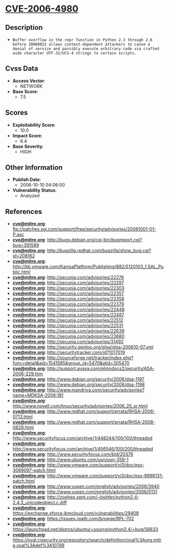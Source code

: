 
# [CVE-2006-4980](https://cve.mitre.org/cgi-bin/cvename.cgi?name=CVE-2006-4980)

## Description

- `Buffer overflow in the repr function in Python 2.3 through 2.6 before 20060822 allows context-dependent attackers to cause a denial of service and possibly execute arbitrary code via crafted wide character UTF-32/UCS-4 strings to certain scripts.`

## Cvss Data

- **Access Vector**:
  - NETWORK
- **Base Score**:
  - 7.5

## Scores

- **Exploitability Score**:
  - 10.0
- **Impact Score**:
  - 6.4
- **Base Severity**:
  - HIGH

## Other Information

- **Publish Date**:
  - 2006-10-10 04:06:00
- **Vulnerability Status**:
  - Analyzed

## References

- **cve@mitre.org**: ftp://patches.sgi.com/support/free/security/advisories/20061001-01-P.asc
- **cve@mitre.org**: http://bugs.debian.org/cgi-bin/bugreport.cgi?bug=391589
- **cve@mitre.org**: http://bugzilla.redhat.com/bugzilla/show_bug.cgi?id=208162
- **cve@mitre.org**: http://kb.vmware.com/KanisaPlatform/Publishing/882/5120103_f.SAL_Public.html
- **cve@mitre.org**: http://secunia.com/advisories/22276
- **cve@mitre.org**: http://secunia.com/advisories/22297
- **cve@mitre.org**: http://secunia.com/advisories/22303
- **cve@mitre.org**: http://secunia.com/advisories/22357
- **cve@mitre.org**: http://secunia.com/advisories/22358
- **cve@mitre.org**: http://secunia.com/advisories/22379
- **cve@mitre.org**: http://secunia.com/advisories/22448
- **cve@mitre.org**: http://secunia.com/advisories/22487
- **cve@mitre.org**: http://secunia.com/advisories/22512
- **cve@mitre.org**: http://secunia.com/advisories/22531
- **cve@mitre.org**: http://secunia.com/advisories/22639
- **cve@mitre.org**: http://secunia.com/advisories/23680
- **cve@mitre.org**: http://secunia.com/advisories/31492
- **cve@mitre.org**: http://security.gentoo.org/glsa/glsa-200610-07.xml
- **cve@mitre.org**: http://securitytracker.com/id?1017019
- **cve@mitre.org**: http://sourceforge.net/tracker/index.php?func=detail&aid=1541585&group_id=5470&atid=305470
- **cve@mitre.org**: http://support.avaya.com/elmodocs2/security/ASA-2006-229.htm
- **cve@mitre.org**: http://www.debian.org/security/2006/dsa-1197
- **cve@mitre.org**: http://www.debian.org/security/2006/dsa-1198
- **cve@mitre.org**: http://www.mandriva.com/security/advisories?name=MDKSA-2006:181
- **cve@mitre.org**: http://www.novell.com/linux/security/advisories/2006_25_sr.html
- **cve@mitre.org**: http://www.redhat.com/support/errata/RHSA-2006-0713.html
- **cve@mitre.org**: http://www.redhat.com/support/errata/RHSA-2008-0629.html
- **cve@mitre.org**: http://www.securityfocus.com/archive/1/448244/100/100/threaded
- **cve@mitre.org**: http://www.securityfocus.com/archive/1/456546/100/200/threaded
- **cve@mitre.org**: http://www.securityfocus.com/bid/20376
- **cve@mitre.org**: http://www.ubuntu.com/usn/usn-359-1
- **cve@mitre.org**: http://www.vmware.com/support/vi3/doc/esx-3069097-patch.html
- **cve@mitre.org**: http://www.vmware.com/support/vi3/doc/esx-9986131-patch.html
- **cve@mitre.org**: http://www.vupen.com/english/advisories/2006/3940
- **cve@mitre.org**: http://www.vupen.com/english/advisories/2006/5131
- **cve@mitre.org**: http://zoehep.xent.com/~bsittler/python2.4-2.4.3_unicodeobject.c.diff
- **cve@mitre.org**: https://exchange.xforce.ibmcloud.com/vulnerabilities/29408
- **cve@mitre.org**: https://issues.rpath.com/browse/RPL-702
- **cve@mitre.org**: https://launchpad.net/distros/ubuntu/+source/python2.4/+bug/56633
- **cve@mitre.org**: https://oval.cisecurity.org/repository/search/definition/oval%3Aorg.mitre.oval%3Adef%3A10789
